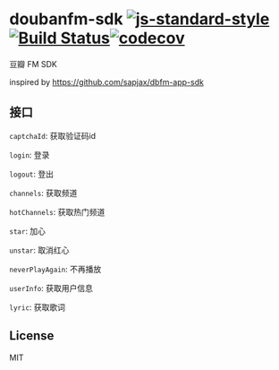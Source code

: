 # doubanfm-sdk [![js-standard-style](https://img.shields.io/badge/code%20style-standard-brightgreen.svg?style=flat)](http://standardjs.com/)[![Build Status](https://travis-ci.org/xwartz/doubanfm-sdk.svg?branch=master)](https://travis-ci.org/xwartz/doubanfm-sdk)[![codecov](https://codecov.io/gh/xwartz/doubanfm-sdk/branch/master/graph/badge.svg)](https://codecov.io/gh/xwartz/doubanfm-sdk)

豆瓣 FM SDK

inspired by https://github.com/sapjax/dbfm-app-sdk

## 接口

`captchaId`: 获取验证码id

`login`: 登录

`logout`: 登出

`channels`: 获取频道

`hotChannels`: 获取热门频道

`star`: 加心

`unstar`: 取消红心

`neverPlayAgain`: 不再播放

`userInfo`: 获取用户信息

`lyric`: 获取歌词


## License
MIT
